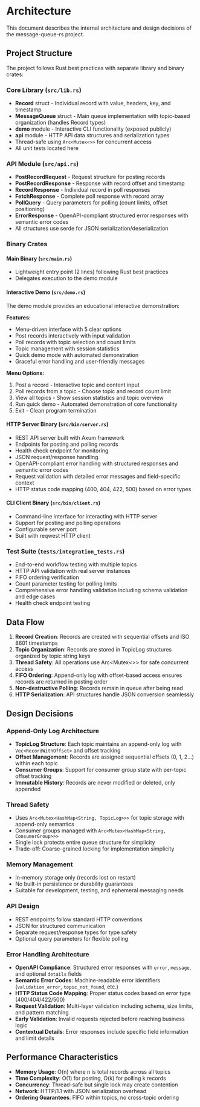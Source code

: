 # Architecture

This document describes the internal architecture and design decisions of the message-queue-rs project.

## Project Structure

The project follows Rust best practices with separate library and binary crates:

### Core Library (`src/lib.rs`)
- **Record** struct - Individual record with value, headers, key, and timestamp
- **MessageQueue** struct - Main queue implementation with topic-based organization (handles Record types)  
- **demo** module - Interactive CLI functionality (exposed publicly)
- **api** module - HTTP API data structures and serialization types
- Thread-safe using `Arc<Mutex<>>` for concurrent access
- All unit tests located here

### API Module (`src/api.rs`)
- **PostRecordRequest** - Request structure for posting records
- **PostRecordResponse** - Response with record offset and timestamp
- **RecordResponse** - Individual record in poll responses
- **FetchResponse** - Complete poll response with record array
- **PollQuery** - Query parameters for polling (count limits, offset positioning)
- **ErrorResponse** - OpenAPI-compliant structured error responses with semantic error codes
- All structures use serde for JSON serialization/deserialization

### Binary Crates

#### Main Binary (`src/main.rs`)
- Lightweight entry point (2 lines) following Rust best practices
- Delegates execution to the demo module

#### Interactive Demo (`src/demo.rs`)
The demo module provides an educational interactive demonstration:

**Features:**
- Menu-driven interface with 5 clear options
- Post records interactively with input validation
- Poll records with topic selection and count limits
- Topic management with session statistics
- Quick demo mode with automated demonstration
- Graceful error handling and user-friendly messages

**Menu Options:**
1. Post a record - Interactive topic and content input
2. Poll records from a topic - Choose topic and record count limit  
3. View all topics - Show session statistics and topic overview
4. Run quick demo - Automated demonstration of core functionality
5. Exit - Clean program termination

#### HTTP Server Binary (`src/bin/server.rs`)
- REST API server built with Axum framework
- Endpoints for posting and polling records
- Health check endpoint for monitoring
- JSON request/response handling
- OpenAPI-compliant error handling with structured responses and semantic error codes
- Request validation with detailed error messages and field-specific context
- HTTP status code mapping (400, 404, 422, 500) based on error types

#### CLI Client Binary (`src/bin/client.rs`)
- Command-line interface for interacting with HTTP server
- Support for posting and polling operations
- Configurable server port
- Built with reqwest HTTP client

### Test Suite (`tests/integration_tests.rs`)
- End-to-end workflow testing with multiple topics
- HTTP API validation with real server instances
- FIFO ordering verification 
- Count parameter testing for polling limits
- Comprehensive error handling validation including schema validation and edge cases
- Health check endpoint testing

## Data Flow

1. **Record Creation**: Records are created with sequential offsets and ISO 8601 timestamps
2. **Topic Organization**: Records are stored in TopicLog structures organized by topic string keys
3. **Thread Safety**: All operations use Arc<Mutex<>> for safe concurrent access
4. **FIFO Ordering**: Append-only log with offset-based access ensures records are returned in posting order
5. **Non-destructive Polling**: Records remain in queue after being read
6. **HTTP Serialization**: API structures handle JSON conversion seamlessly

## Design Decisions

### Append-Only Log Architecture
- **TopicLog Structure**: Each topic maintains an append-only log with `Vec<RecordWithOffset>` and offset tracking
- **Offset Management**: Records are assigned sequential offsets (0, 1, 2...) within each topic
- **Consumer Groups**: Support for consumer group state with per-topic offset tracking
- **Immutable History**: Records are never modified or deleted, only appended

### Thread Safety
- Uses `Arc<Mutex<HashMap<String, TopicLog>>>` for topic storage with append-only semantics
- Consumer groups managed with `Arc<Mutex<HashMap<String, ConsumerGroup>>>`
- Single lock protects entire queue structure for simplicity
- Trade-off: Coarse-grained locking for implementation simplicity

### Memory Management
- In-memory storage only (records lost on restart)
- No built-in persistence or durability guarantees
- Suitable for development, testing, and ephemeral messaging needs

### API Design
- REST endpoints follow standard HTTP conventions
- JSON for structured communication
- Separate request/response types for type safety
- Optional query parameters for flexible polling

### Error Handling Architecture
- **OpenAPI Compliance**: Structured error responses with `error`, `message`, and optional `details` fields
- **Semantic Error Codes**: Machine-readable error identifiers (`validation_error`, `topic_not_found`, etc.)
- **HTTP Status Code Mapping**: Proper status codes based on error type (400/404/422/500)
- **Request Validation**: Multi-layer validation including schema, size limits, and pattern matching
- **Early Validation**: Invalid requests rejected before reaching business logic
- **Contextual Details**: Error responses include specific field information and limit details

## Performance Characteristics

- **Memory Usage**: O(n) where n is total records across all topics
- **Time Complexity**: O(1) for posting, O(k) for polling k records
- **Concurrency**: Thread-safe but single lock may create contention
- **Network**: HTTP/1.1 with JSON serialization overhead
- **Ordering Guarantees**: FIFO within topics, no cross-topic ordering
